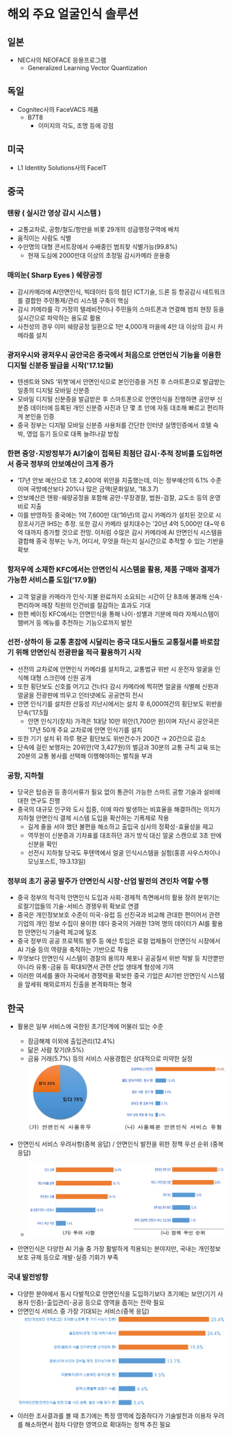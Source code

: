 # 해외 주요 얼굴인식 솔루션

## 일본
- NEC사의 NEOFACE 응용프로그램
    - Generalized Learning Vector Quantization

## 독일
- Cognitec사의 FaceVACS 제품
    - B7T8
        - 이미지의 각도, 조명 등에 강점

## 미국
- L1 Identity Solutions사의 FaceIT 

## 중국
### 톈왕 ( 실시간 영상 감시 시스템 )
- 교통교차로, 공항/철도/항만을 비롯 29개의 성급행정구역에 배치
- 움직이는 사람도 식별
- 수만명의 대형 콘서트장에서 수배중인 범죄찾 식별가능(99.8%)
    - 현재 도심에 2000만대 이상의 초정밀 감시카메라 운용중
### 매의눈( Sharp Eyes ) 쉐량공정
- 감시카메라에 AI안면인식, 빅데이터 등의 첨단 ICT기술, 드론 등 항공감시 네트워크를 결합한 주민통제/관리 시스템 구축이 핵심
- 감시 카메라를 각 가정의 텔레비전이나 주민들의 스마트폰과 연결해 범죄 현장 등을 실시간으로 파악하는 용도로 활용
- 사천성의 경우 이미 쉐량공정 일환으로 1만 4,000개 마을에 4만 대 이상의 감시 카메라를 설치

### 광저우시와 광저우시 공안국은 중국에서 처음으로 안면인식 기능을 이용한 디지털 신분증 발급을 시작(’17.12월)
- 텐센트와 SNS ‘위챗’에서 안면인식으로 본인인증을 거친 후 스마트폰으로 발급받는 일종의 디지털 모바일 신분증
- 모바일 디지털 신분증을 발급받은 후 스마트폰으로 안면인식을 진행하면 공안부 신분증 데이터에 등록된 개인 신분증 사진과 단 몇 초 만에 자동 대조해 빠르고 편리하게 본인을 인증
- 중국 정부는 디지털 모바일 신분증 사용처를 간단한 인터넷 실명인증에서 호텔 숙박, 영업 등기 등으로 대폭 늘려나갈 방침

### 한편 중앙･지방정부가 AI기술이 접목된 최첨단 감시･추적 장비를 도입하면서 중국 정부의 안보예산이 크게 증가
- ’17년 안보 예산으로 1조 2,400억 위안을 지출했는데, 이는 정부예산의 6.1% 수준이며 국방예산보다 20%나 많은 금액(문화일보, ’18.3.7)​
- 안보예산은 톈왕･쉐량공정을 포함해 공안･무장경찰, 법원･검찰, 교도소 등의 운영비로 지출
- 이를 반영하듯 중국에는 1억 7,600만 대(‘16년)의 감시 카메라가 설치된 것으로 시장조사기관 IHS는 추정. 또한 감시 카메라 설치대수는 ’20년 4억 5,000만 대~약 6억 대까지 증가할 것으로 전망. 이처럼 수많은 감시 카메라에 AI 안면인식 시스템을 결합해 중국 정부는 누가, 어디서, 무엇을 하는지 실시간으로 추적할 수 있는 기반을 확보

### 항저우에 소재한 KFC에서는 안면인식 시스템을 활용, 제품 구매와 결제가 가능한 서비스를 도입(’17.9월)
- 고객 얼굴을 카메라가 인식･지불 완료까지 소요되는 시간이 단 8초에 불과해 신속･편리하며 매장 직원의 인건비를 절감하는 효과도 기대
- 한편 베이징 KFC에서는 안면인식을 통해 나이･성별과 기분에 따라 자체시스템이 햄버거 등 메뉴를 추천하는 기능으로까지 발전

### 선전･상하이 등 교통 혼잡에 시달리는 중국 대도시들도 교통질서를 바로잡기 위해 안면인식 전광판을 적극 활용하기 시작
- 선전의 교차로에 안면인식 카메라를 설치하고, 교통법규 위반 시 운전자 얼굴을 인식해 대형 스크린에 신원 공개
- 또한 횡단보도 신호를 어기고 건너다 감시 카메라에 찍히면 얼굴을 식별해 신원과 얼굴을 전광판에 띄우고 인터넷에도 공공연히 전시
- 안면 인식기를 설치한 산둥성 지난시에서는 설치 후 6,000여건의 횡단보도 위반을 단속(’17.5월
    - 안면 인식기(장치) 가격은 1대당 10만 위안(1,700만 원)이며 지난시 공안국은 ’17년 50개 주요 교차로에 안면 인식기를 설치
- 또한 기기 설치 뒤 하루 평균 횡단보도 위반건수가 200건 → 20건으로 감소
- 단속에 걸린 보행자는 20위안(약 3,427원)의 벌금과 30분의 교통 규칙 교육 또는 20분의 교통 봉사를 선택해 이행해야하는 벌칙을 부과

### 공항, 지하철
- 당국은 탑승권 등 종이서류가 필요 없이 통관이 가능한 스마트 공항 기술과 설비에 대한 연구도 진행
- 중국의 대규모 인구와 도시 집중, 이에 따라 발생하는 비효율을 해결하려는 의지가 지하철 안면인식 결제 시스템 도입을 확산하는 기폭제로 작용
    - 길게 줄을 서야 했던 불편을 해소하고 출입국 심사의 정확성･효율성을 제고
    - 역무원이 신분증과 기차표를 대조하던 과거 방식 대신 얼굴 스캔으로 3초 만에 신분을 확인
    - 선전시 지하철 당국도 푸톈역에서 얼굴 인식시스템을 실험(홍콩 사우스차이나모닝포스트, 19.3.13일)

### 정부의 초기 공공 발주가 안면인식 시장･산업 발전의 견인차 역할 수행
- 중국 정부의 적극적 안면인식 도입과 사회･경제적 측면에서의 활용 장려 분위기는 로컬기업들의 기술･서비스 경쟁우위 확보로 연결
- 중국은 개인정보보호 수준이 미국･유럽 등 선진국과 비교해 관대한 편이어서 관련 기업의 개인 정보 수집이 용이한 데다 중국의 거래한 13억 명의 데이터가 AI를 활용한 안면인식 기술력 제고에 일조
- 중국 정부의 공공 프로젝트 발주 등 예산 투입은 로컬 업체들이 안면인식 시장에서 AI 기술 등의 역량을 축적하는 기반으로 작용
- 무엇보다 안면인식 시스템이 경찰의 용의자 체포나 공공질서 위반 적발 등 치안뿐만 아니라 유통･금융 등 확대되면서 관련 산업 생태계 형성에 기여
- 이러한 여세를 몰아 자국에서 경쟁력을 확보한 중국 기업은 AI기반 안면인식 시스템을 앞세워 해외로까지 진출을 본격화하는 형국

## 한국
- 활용은 일부 서비스에 국한된 초기단계에 머물러 있는 수준
    - 잠금해제 이외에 출입관리(12.4%)  
    - 닮은 사람 찾기(9.5%)  
    - 금융 거래(5.7%) 등의 서비스 사용경험은 상대적으로 미약한 실정
    ![ex_screenshot](./img/korea_FR.png)

- 안면인식 서비스 우려사항(중복 응답) / 안면인식 발전을 위한 정책 우선 순위 (중복 응답)
    - ![ex_screenshot](./img/deterance.png)
-  안면인식은 다양한 AI 기술 중 가장 활발하게 적용되는 분야지만, 국내는 개인정보 보호 규제 등으로 개발･실증 기회가 부족

### 국내 발전방향
- 다양한 분야에서 동시 다발적으로 안면인식을 도입하기보다 초기에는 보안(기기 사용자 인증)･출입관리･공공 등으로 영역을 좁히는 전략 필요
- 안면인식 서비스 중 가장 기대되는 서비스(중복 응답)
    ![ex_screenshot](./img/hope.png)
- 이러한 조사결과를 볼 때 초기에는 특정 영역에 집중하다가 기술발전과 이용자 우려를 해소하면서 점차 다양한 영역으로 확대하는 정책 추진 필요